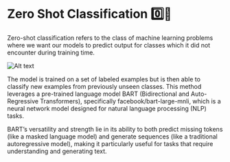 # Zero Shot Classification 0️⃣🥃
Zero-shot classification refers to the class of machine learning problems where we want our models to predict output for classes which it did not encounter during training time. 

![Alt text]([[[[https://i0.wp.com/masterdai.blog/wp-content/uploads/2024/04/Agentic-Workflow-Explain.png?resize=2048%2C1145&ssl=1](https://amitness.com/posts/images/zero-shot-vs-transfer.png)](https://user-images.githubusercontent.com/6382701/195600358-24c3f136-96f0-4a8a-8eaf-220970ca0604.png)](https://www.google.com/url?sa=i&url=https%3A%2F%2Fgithub.com%2FGT4SD%2Fzero-shot-bert-adapters&psig=AOvVaw15UXflxUTCImlWDPLBS_4i&ust=1736009923411000&source=images&cd=vfe&opi=89978449&ved=0CBQQjRxqFwoTCMDcyo-D2ooDFQAAAAAdAAAAABAE)](https://zeroshot.readthedocs.io/en/latest/_images/sim-1.png))

The model is trained on a set of labeled examples but is then able to classify new examples from previously unseen classes. This method leverages a pre-trained language model BART (Bidirectional and Auto-Regressive Transformers), specifically facebook/bart-large-mnli, which is a neural network model designed for natural language processing (NLP) tasks. 

BART’s versatility and strength lie in its ability to both predict missing tokens (like a masked language model) and generate sequences (like a traditional autoregressive model), making it particularly useful for tasks that require understanding and generating text.


